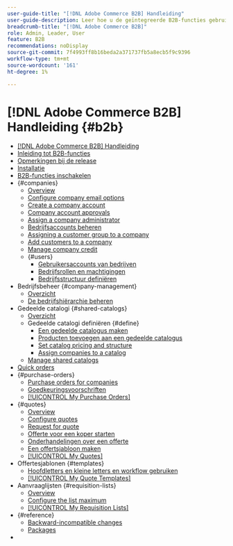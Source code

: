 ```yaml
---
user-guide-title: "[!DNL Adobe Commerce B2B] Handleiding"
user-guide-description: Leer hoe u de geïntegreerde B2B-functies gebruikt die beschikbaar zijn voor Adobe Commerce.
breadcrumb-title: "[!DNL Adobe Commerce B2B]"
role: Admin, Leader, User
feature: B2B
recommendations: noDisplay
source-git-commit: 7f4993ff8b16beda2a371737fb5a8ecb5f9c9396
workflow-type: tm+mt
source-wordcount: '161'
ht-degree: 1%

---
```



# [!DNL Adobe Commerce B2B] Handleiding {#b2b}

+ [[!DNL Adobe Commerce B2B] Handleiding](guide-overview.md)
+ [Inleiding tot B2B-functies](introduction.md)
+ [Opmerkingen bij de release](release-notes.md)
+ [Installatie](install.md)
+ [B2B-functies inschakelen](enable-basic-features.md)
+ {#companies}
   + [Overview](account-companies.md)
   + [Configure company email options](email-company-configuration.md)
   + [Create a company account](account-company-create.md)
   + [Company account approvals](account-company-approve.md)
   + [Assign a company administrator](account-company-admin.md)
   + [Bedrijfsaccounts beheren](account-company-manage.md)
   + [Assigning a customer group to a company](account-company-customer-group.md)
   + [Add customers to a company](customer-assign-company.md)
   + [Manage company credit](credit-company.md)
   + {#users}
      + [Gebruikersaccounts van bedrijven](account-company-users.md)
      + [Bedrijfsrollen en machtigingen](account-company-roles-permissions.md)
      + [Bedrijfsstructuur definiëren](account-company-structure.md)
+ Bedrijfsbeheer {#company-management}
   + [Overzicht](manage-companies.md)
   + [De bedrijfshiërarchie beheren](manage-company-hierarchy.md)
+ Gedeelde catalogi {#shared-catalogs}
   + [Overzicht](catalog-shared.md)
   + Gedeelde catalogi definiëren {#define}
      + [Een gedeelde catalogus maken](catalog-shared-create.md)
      + [Producten toevoegen aan een gedeelde catalogus](catalog-shared-product-add.md)
      + [Set catalog pricing and structure](catalog-shared-pricing-structure.md)
      + [Assign companies to a catalog](catalog-shared-assign-companies.md)
   + [Manage shared catalogs](catalog-shared-manage.md)
+ [Quick orders](quick-order.md)
+ {#purchase-orders}
   + [Purchase orders for companies](purchase-order-flow.md)
   + [Goedkeuringsvoorschriften](account-dashboard-approval-rules.md)
   + [[!UICONTROL My Purchase Orders]](account-dashboard-my-purchase-orders.md)
+ {#quotes}
   + [Overview](quotes.md)
   + [Configure quotes](configure-quotes.md)
   + [Request for quote](quote-request.md)
   + [Offerte voor een koper starten](sales-rep-initiates-quote.md)
   + [Onderhandelingen over een offerte](quote-price-negotiation.md)
   + [Een offertsjabloon maken](quote-templates.md)
   + [[!UICONTROL My Quotes]](account-dashboard-my-quotes.md)
+ Offertesjablonen {#templates}
   + [Hoofdletters en kleine letters en workflow gebruiken](quote-templates-overview.md)
   + [[!UICONTROL My Quote Templates]](account-dashboard-my-quote-templates.md)
+ Aanvraaglijsten {#requisition-lists}
   + [Overview](requisition-lists.md)
   + [Configure the list maximum](configure-requisition-lists.md)
   + [[!UICONTROL My Requisition Lists]](account-dashboard-requisition-lists-manage.md)
+ {#reference}
   + [Backward-incompatible changes](backward-incompatible-changes.md)
   + [Packages](packages.md)
+ [](https://experienceleague.adobe.com/en/docs/commerce-admin/user-guides/home)
